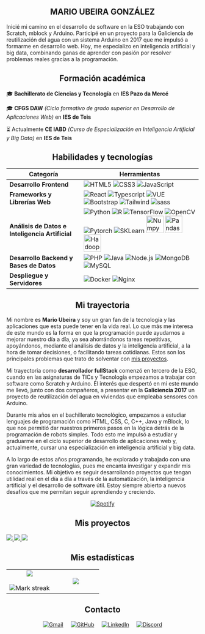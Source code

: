 <div align="center">

  MARIO UBEIRA GONZÁLEZ
  ---
</div>

Inicié mi camino en el desarrollo de software en la ESO trabajando con Scratch, mblock y Arduino. Participé en un proyecto para la Galiciencia de reutilización del agua con un sistema Arduino en 2017 que me impulsó a formarme en desarrollo web. Hoy, me especializo en inteligencia artificial y big data, combinando ganas de aprender con pasión por resolver problemas reales gracias a la programación.

<div align="center">

## Formación académica

</div>

🎓 **Bachillerato de Ciencias y Tecnología** en **IES Pazo da Mercé**

🎓 **CFGS DAW** *(Ciclo formativo de grado superior en Desarrollo de Aplicaciones Web)* en **IES de Teis**

⏳ Actualmente **CE IABD** *(Curso de Especialización en Inteligencia Artificial y Big Data)* en **IES de Teis**

<div align="center">

## Habilidades y tecnologías

</div>

| **Categoría**                                  | **Herramientas**                                                                                                                                                                                                                                                                                                                                                                                                                                                                                                                                                 |
| ---------------------------------------------- | ------------------------------------------------------------------------------------------------------------------------------------------------------------------------------------------------------------------------------------------------------------------------------------------------------------------------------------------------------------------------------------------------------------------------------------------------------------------------------------------------------------------------------------------------------------------ |
| **Desarrollo Frontend**                        | ![HTML5](https://skillicons.dev/icons?i=html) ![CSS3](https://skillicons.dev/icons?i=css) ![JavaScript](https://skillicons.dev/icons?i=js)                                                                                                                                                                                                                                                                                                                                                                                                                                                                                     |
| **Frameworks y Librerías Web**                 | ![React](https://skillicons.dev/icons?i=react) ![Typescript](https://skillicons.dev/icons?i=ts) ![VUE](https://skillicons.dev/icons?i=vue) ![Bootstrap](https://skillicons.dev/icons?i=bootstrap) ![Tailwind](https://skillicons.dev/icons?i=tailwind) ![sass](https://skillicons.dev/icons?i=sass)                                                                                                                                                                                                                                                                                                           |
| **Análisis de Datos e Inteligencia Artificial** | ![Python](https://skillicons.dev/icons?i=py) ![R](https://skillicons.dev/icons?i=r) ![TensorFlow](https://skillicons.dev/icons?i=tensorflow) ![OpenCV](https://skillicons.dev/icons?i=opencv) ![Pytorch](https://skillicons.dev/icons?i=pytorch) ![SKLearn](https://skillicons.dev/icons?i=sklearn) <img src="https://cdn.jsdelivr.net/gh/devicons/devicon/icons/numpy/numpy-original.svg" alt="Numpy" width="45" height="45"> <img src="https://cdn.jsdelivr.net/gh/devicons/devicon/icons/pandas/pandas-original.svg" alt="Pandas" width="45" height="45"> <img src="https://cdn.jsdelivr.net/gh/devicons/devicon/icons/hadoop/hadoop-original.svg" alt="Hadoop" width="45" height="45"> |
| **Desarrollo Backend y Bases de Datos**        | ![PHP](https://skillicons.dev/icons?i=php) ![Java](https://skillicons.dev/icons?i=java) ![Node.js](https://skillicons.dev/icons?i=nodejs) ![MongoDB](https://skillicons.dev/icons?i=mongodb) ![MySQL](https://skillicons.dev/icons?i=mysql)                                                                                                                                                                                                                                                                                                               |
| **Despliegue y Servidores**                    | ![Docker](https://skillicons.dev/icons?i=docker) ![Nginx](https://skillicons.dev/icons?i=nginx)                                                                                                                                                                                                                                                                                                                                                     |


<div align="center">

## Mi trayectoria

</div>

Mi nombre es **Mario Ubeira** y soy un gran fan de la tecnología y las aplicaciones que esta puede tener en la vida real. Lo que más me interesa de este mundo es la forma en que la programación puede ayudarnos a mejorar nuestro día a día, ya sea ahorrándonos tareas repetitivas, apoyándonos, mediante el análisis de datos y la inteligencia artificial, a la hora de tomar decisiones, o facilitando tareas cotidianas. Estos son los principales problemas que trato de solventar con [mis proyectos](#mis-proyectos).

Mi trayectoria como **desarrollador fullStack** comenzó en tercero de la ESO, cuando en las asignaturas de TICs y Tecnología empezamos a trabajar con software como Scratch y Arduino. El interés que despertó en mí este mundo me llevó, junto con dos compañeros, a presentar en la **Galiciencia 2017** un proyecto de reutilización del agua en viviendas que empleaba sensores con Arduino.

Durante mis años en el bachillerato tecnológico, empezamos a estudiar lenguajes de programación como HTML, CSS, C, C++, Java y mBlock, lo que nos permitió dar nuestros primeros pasos en la lógica detrás de la programación de robots simples. Todo esto me impulsó a estudiar y graduarme en el ciclo superior de desarrollo de aplicaciones web y, actualmente, cursar una especialización en inteligencia artificial y big data.

A lo largo de estos años programando, he explorado y trabajado con una gran variedad de tecnologías, pues me encanta investigar y expandir mis conocimientos. Mi objetivo es seguir desarrollando proyectos que tengan utilidad real en el día a día a través de la automatización, la inteligencia artificial y el desarrollo de software útil. Estoy siempre abierto a nuevos desafíos que me permitan seguir aprendiendo y creciendo.

<div align="center">

[![Spotify](https://spotify-github-profile.kittinanx.com/api/view?uid=mario92739&cover_image=true&theme=novatorem&show_offline=false&background_color=121212&interchange=false&bar_color=53b14f&bar_color_cover=false)](https://open.spotify.com/user/mario92739)

</div>

<div align="center">

## Mis proyectos

</div>

  <p>
    <a href="https://github.com/MarioUbeira/Clasificador-de-imagenes-con-IA">
      <img src="https://github-readme-stats.vercel.app/api/pin/?username=MarioUbeira&repo=Clasificador-de-imagenes-con-IA&theme=dark&hide_border=true"/>
    </a>
    <a href="https://github.com/MarioUbeira/Filter-exported-instagram-stories">
      <img src="https://github-readme-stats.vercel.app/api/pin/?username=MarioUbeira&repo=Filter-exported-instagram-stories&theme=dark&hide_border=true"/>
    </a>
    <a href="https://github.com/MarioUbeira/Web-de-apuntes">
      <img src="https://github-readme-stats.vercel.app/api/pin/?username=MarioUbeira&repo=Web-de-apuntes&theme=dark&hide_border=true"/>
    </a>
  </p>


<div align="center">

## Mis estadísticas

</div>

<table border="0" align="center">
<tr border="0">
<td width="50%" align="center">
  
  <img align="center" src="https://github-readme-stats.vercel.app/api?username=MarioUbeira&theme=dark&hide_border=true&show_icons=true&count_private=true" />
  <br></br>
  <img  alt="Mark streak" src="https://github-readme-streak-stats.herokuapp.com/?user=MarioUbeira&theme=dark&hide_border=true" />

</td>

<td width="50%" align="center">

  <img align="center" src="https://github-readme-stats.anuraghazra1.vercel.app/api/top-langs/?username=MarioUbeira&theme=dark&hide_border=true&no-bg=true&no-frame=true&langs_count=10"/>
  
</td>
</tr>
</table>

<div align="center">

## Contacto

</div>

<p align="center">
  <a href="mailto:mario@ubeira.es"><img src="https://img.shields.io/badge/-Gmail-EA4335?style=for-the-badge&logo=gmail&logoColor=white" alt="Gmail"/></a> &nbsp;&nbsp;&nbsp;
  <a href="https://github.com/MarioUbeira"><img src="https://img.shields.io/badge/-GitHub-181717?style=for-the-badge&logo=github&logoColor=white" alt="GitHub"/></a> &nbsp;&nbsp;&nbsp;
  <a href="https://www.linkedin.com/in/mario-ubeira-gonzález-050254234/"><img src="https://img.shields.io/badge/-LinkedIn-0A66C2?style=for-the-badge&logo=linkedin&logoColor=white" alt="LinkedIn"/></a> &nbsp;&nbsp;&nbsp;
  <a href="https://discord.com/users/marioy3k"><img src="https://img.shields.io/badge/-Discord-7289DA?style=for-the-badge&logo=discord&logoColor=white" alt="Discord"/></a>
</p>




